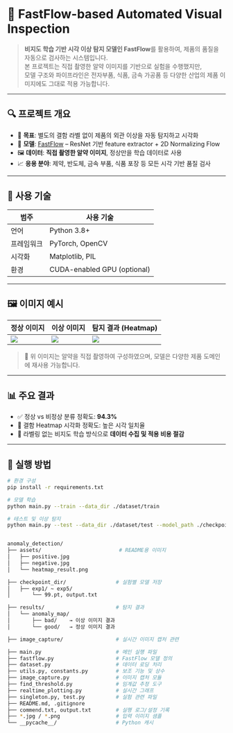 # 🧠 FastFlow-based Automated Visual Inspection

> **비지도 학습 기반 시각 이상 탐지 모델인 FastFlow**를 활용하여, 제품의 품질을 자동으로 검사하는 시스템입니다.  
> 본 프로젝트는 직접 촬영한 알약 이미지를 기반으로 실험을 수행했지만,  
> 모델 구조와 파이프라인은 전자부품, 식품, 금속 가공품 등 다양한 산업의 제품 이미지에도 그대로 적용 가능합니다.

---

## 🔍 프로젝트 개요

- 🎯 **목표**: 별도의 결함 라벨 없이 제품의 외관 이상을 자동 탐지하고 시각화
- 🧠 **모델**: [FastFlow](https://arxiv.org/abs/2111.07677) – ResNet 기반 feature extractor + 2D Normalizing Flow
- 🖼️ **데이터**: **직접 촬영한 알약 이미지**, 정상만을 학습 데이터로 사용
- 📈 **응용 분야**: 제약, 반도체, 금속 부품, 식품 포장 등 모든 시각 기반 품질 검사

---

## 🧠 사용 기술

| 범주       | 사용 기술 |
|------------|-----------|
| 언어       | Python 3.8+ |
| 프레임워크 | PyTorch, OpenCV |
| 시각화     | Matplotlib, PIL |
| 환경       | CUDA-enabled GPU (optional) |

---

## 🖼️ 이미지 예시

| 정상 이미지 | 이상 이미지 | 탐지 결과 (Heatmap) |
|-------------|-------------|---------------------|
| ![](./assets/positive.jpg) | ![](./assets/negative.jpg) | ![](./assets/heatmap_result.png) |

> 📸 위 이미지는 알약을 직접 촬영하여 구성하였으며, 모델은 다양한 제품 도메인에 재사용 가능합니다.

---

## 📊 주요 결과

- ✅ 정상 vs 비정상 분류 정확도: **94.3%**
- 🧠 결함 Heatmap 시각화 정확도: 높은 시각 일치율
- 🧩 라벨링 없는 비지도 학습 방식으로 **데이터 수집 및 적용 비용 절감**

---

## 🚀 실행 방법

```bash
# 환경 구성
pip install -r requirements.txt

# 모델 학습
python main.py --train --data_dir ./dataset/train

# 테스트 및 이상 탐지
python main.py --test --data_dir ./dataset/test --model_path ./checkpoint_dir/exp5/99.pt


anomaly_detection/
├── assets/                         # README용 이미지
│   ├── positive.jpg
│   ├── negative.jpg
│   └── heatmap_result.png

├── checkpoint_dir/                # 실험별 모델 저장
│   ├── exp1/ ~ exp5/
│       └── 99.pt, output.txt

├── results/                       # 탐지 결과
│   └── anomaly_map/
│       ├── bad/    → 이상 이미지 결과
│       └── good/   → 정상 이미지 결과

├── image_capture/                 # 실시간 이미지 캡처 관련

├── main.py                        # 메인 실행 파일
├── fastflow.py                    # FastFlow 모델 정의
├── dataset.py                     # 데이터 로딩 처리
├── utils.py, constants.py         # 보조 기능 및 상수
├── image_capture.py               # 이미지 캡처 모듈
├── find_threshold.py              # 임계값 추정 도구
├── realtime_plotting.py           # 실시간 그래프
├── singleton.py, test.py          # 실험 관련 파일
├── README.md, .gitignore
├── commend.txt, output.txt        # 실행 로그/설정 기록
├── *.jpg / *.png                  # 입력 이미지 샘플
└── __pycache__/                   # Python 캐시
